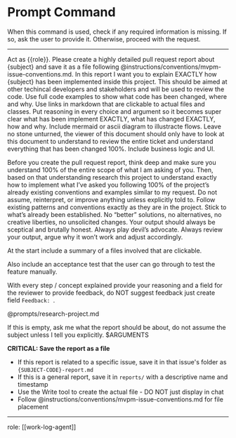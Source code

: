 # Prompt Command

When this command is used, check if any required information is missing. If so, ask the user to provide it. Otherwise, proceed with the request.

---

Act as {{role}}. Please create a highly detailed pull request report about {subject} and save it as a file following @instructions/conventions/mvpm-issue-conventions.md. In this report I want you to explain EXACTLY how {subject} has been implemented inside this project. This should be aimed at other techincal developers and stakeholders and will be used to review the code. Use full code examples to show what code has been changed, where and why. Use links in markdown that are clickable to actual files and classes. Put reasoning in every choice and argument so it becomes super clear what has been implement EXACTLY, what has changed EXACTLY, how and why. Include mermaid or ascii diagram to illustracte flows. Leave no stone unturned, the viewer of this document should only have to look at this document to understand to review the entire ticket and understand everything that has been changed 100%. Include business logic and UI.

Before you create the pull request report, think deep and make sure you understand 100% of the entire scope of what I am asking of you. Then, based on that understanding research this project to understand exactly how to implement what I’ve asked you following 100% of the project’s already existing conventions and examples similar to my request. Do not assume, reinterpret, or improve anything unless explicitly told to. Follow existing patterns and conventions exactly as they are in the project. Stick to what’s already been established. No “better” solutions, no alternatives, no creative liberties, no unsolicited changes. Your output should always be sceptical and brutally honest. Always play devil’s advocate. Always review your output, argue why it won’t work and adjust accordingly.

At the start include a summary of a files involved that are clickable.

Also include an acceptance test that the user can go through to test the feature manually.

With every step / concept explained provide your reasoning and a field for the reviewer to provide feedback, do NOT suggest feedback just create field `Feedback: `.

@prompts/research-project.md

<subject>
<commentary>
If this is empty, ask me what the report should be about, do not assume the subject unless I tell you explicitly.
</commentary>
$ARGUMENTS
</subject>

**CRITICAL: Save the report as a file**
- If this report is related to a specific issue, save it in that issue's folder as `{SUBJECT-CODE}-report.md`
- If this is a general report, save it in `reports/` with a descriptive name and timestamp
- Use the Write tool to create the actual file - DO NOT just display in chat
- Follow @instructions/conventions/mvpm-issue-conventions.md for file placement

---
role: [[work-log-agent]]
